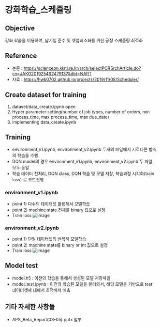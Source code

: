 # 강화학습_스케쥴링
 


## Objective
강화 학습을 이용하여, 납기일 준수 및 셋업최소화를 위한 공정 스케줄링 최적화

## Reference
 - 논문 : <https://scienceon.kisti.re.kr/srch/selectPORSrchArticle.do?cn=JAKO201925462479137&dbt=NART>
 - 자료 : <https://hwk0702.github.io/projects/2019/11/08/Scheduler/>

## Create dataset for training
  1. dataset/data_create.ipynb open
  2. Hyper parameter setting(number of job types, number of orders, min process_time, max process_time, max due_date)
  3. Implementing data_create.ipynb



## Training
 - environment_v1.ipynb, environment_v2.ipynb 두개의 파일에서 서로다른 방식의 학습을 수행
 - DQN model의 경우 environment_v1.ipynb, environment_v2.ipynb 두 파일 모두 동일
 - 학습 데이터 전처리, DQN class, DQN 학습 및 모델 저장, 학습과정 시각화(train loss) 로 코드진행

### environment_v1.ipynb
 - point 1) 다수의 데이터셋 활용해서 모델학습
 - point 2) machine state 전체를 binary 값으로 설정
 - Train loss
 ![image](https://user-images.githubusercontent.com/78070883/112932087-483c6800-9158-11eb-8fc4-a7fdae107daf.png)

### environment_v2.ipynb
 - point 1) 단일 데이터셋의 반복적 모델학습
 - point 2) machine state를 binary or int 값으로 설정
 - Train loss
 ![image](https://user-images.githubusercontent.com/78070883/112933744-66579780-915b-11eb-884a-3fda1051ee35.png)





## Model test
 - model.h5 : 이전의 학습을 통해서 생성된 모델 저장파일
 - model_test.ipynb : 이전의 학습된 모델을 불러와서, 해당 모델을 기반으로 test 데이터셋에 대해서 최적배치 예측
 

## 기타 자세한 사항들
 - APS_Beta_Report(03-05).pptx 첨부
  
